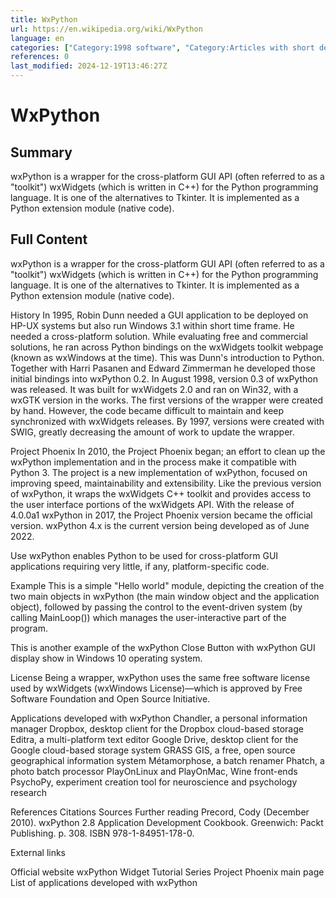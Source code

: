 ```yaml
---
title: WxPython
url: https://en.wikipedia.org/wiki/WxPython
language: en
categories: ["Category:1998 software", "Category:Articles with short description", "Category:Commons category link from Wikidata", "Category:Free computer libraries", "Category:Official website different in Wikidata and Wikipedia", "Category:Python (programming language) libraries", "Category:Short description is different from Wikidata", "Category:Widget toolkits", "Category:WxWidgets"]
references: 0
last_modified: 2024-12-19T13:46:27Z
---
```


# WxPython

## Summary

wxPython is a wrapper for the cross-platform GUI API (often referred to as a "toolkit") wxWidgets (which is written in C++) for the Python programming language. It is one of the alternatives to Tkinter. It is implemented as a Python extension module (native code).

## Full Content

wxPython is a wrapper for the cross-platform GUI API (often referred to as a "toolkit") wxWidgets (which is written in C++) for the Python programming language. It is one of the alternatives to Tkinter. It is implemented as a Python extension module (native code).

History
In 1995, Robin Dunn needed a GUI application to be deployed on HP-UX systems but also run Windows 3.1 within short time frame. He needed a cross-platform solution. While evaluating free and commercial solutions, he ran across Python bindings on the wxWidgets toolkit webpage (known as wxWindows at the time). This was Dunn's introduction to Python. Together with Harri Pasanen and Edward Zimmerman he developed those initial bindings into wxPython 0.2.
In August 1998, version 0.3 of wxPython was released. It was built for wxWidgets 2.0 and ran on Win32, with a wxGTK version in the works.
The first versions of the wrapper were created by hand. However, the code became difficult to maintain and keep synchronized with wxWidgets releases. By 1997, versions were created with SWIG, greatly decreasing the amount of work to update the wrapper.

Project Phoenix
In 2010, the Project Phoenix began; an effort to clean up the wxPython implementation and in the process make it compatible with Python 3. The project is a new implementation of wxPython, focused on improving speed, maintainability and extensibility. Like the previous version of wxPython, it wraps the wxWidgets C++ toolkit and provides access to the user interface portions of the wxWidgets API.
With the release of 4.0.0a1 wxPython in 2017, the Project Phoenix version became the official version. wxPython 4.x is the current version being developed as of June 2022.

Use
wxPython enables Python to be used for cross-platform GUI applications requiring very little, if any, platform-specific code.

Example
This is a simple "Hello world" module, depicting the creation of the two main objects in wxPython (the main window object and the application object), followed by passing the control to the event-driven system (by calling MainLoop()) which manages the user-interactive part of the program.

This is another example of the wxPython Close Button with wxPython GUI display show in Windows 10 operating system.

License
Being a wrapper, wxPython uses the same free software license used by wxWidgets (wxWindows License)—which is approved by Free Software Foundation and Open Source Initiative.

Applications developed with wxPython
Chandler, a personal information manager
Dropbox, desktop client for the Dropbox cloud-based storage
Editra, a multi-platform text editor
Google Drive, desktop client for the Google cloud-based storage system
GRASS GIS, a free, open source geographical information system
Métamorphose, a batch renamer
Phatch, a photo batch processor
PlayOnLinux and PlayOnMac, Wine front-ends
PsychoPy, experiment creation tool for neuroscience and psychology research

References
Citations
Sources
Further reading
Precord, Cody (December 2010). wxPython 2.8 Application Development Cookbook. Greenwich: Packt Publishing. p. 308. ISBN 978-1-84951-178-0.

External links

Official website
wxPython Widget Tutorial Series
Project Phoenix main page
List of applications developed with wxPython
